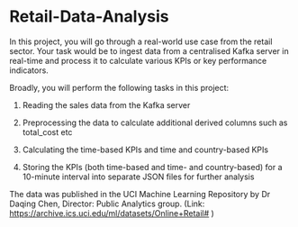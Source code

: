 # Retail-Data-Analysis

In this project, you will go through a real-world use case from the retail sector.
Your task would be to ingest data from a centralised Kafka server in real-time and process it to calculate various KPIs or key performance indicators.

Broadly, you will perform the following tasks in this project:

1. Reading the sales data from the Kafka server

2. Preprocessing the data to calculate additional derived columns such as total_cost etc

3. Calculating the time-based KPIs and time and country-based KPIs

4. Storing the KPIs (both time-based and time- and country-based) for a 10-minute interval into separate JSON files for further analysis


The data was published in the UCI Machine Learning Repository by Dr Daqing Chen, Director: Public Analytics group. (Link: https://archive.ics.uci.edu/ml/datasets/Online+Retail# )
